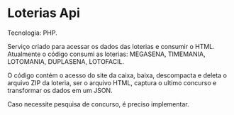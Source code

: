 # Loterias Api
Tecnologia: PHP.

Serviço criado para acessar os dados das loterias e consumir o HTML.
Atualmente o código consumi as loterias: MEGASENA, TIMEMANIA, LOTOMANIA, DUPLASENA, LOTOFACIL.

O código contém o acesso do site da caixa, baixa, descompacta e deleta o arquivo ZIP da loteria, ser o arquivo HTML, captura o ultimo concurso e transformar os dados em um JSON.

Caso necessite pesquisa de concurso, é preciso implementar.
